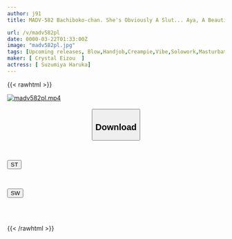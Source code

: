 ```yaml
---
author: j91
title: MADV-582 Bachiboko-chan. She's Obviously A Slut... Aya, A Beautiful Girl With A Great Face And A Super Sensitive Squirting Orgasm. "Let's Go To The Hotel And Have Sex Quickly." This Sexy Girl With A Cute Voice And Swaying Ass Seduces Men And Is Fucked Until She's Exhausted! Aya Konami

url: /v/madv582pl
date: 0000-03-22T01:33:00Z
image: "madv582pl.jpg"
tags: [Upcoming releases, Blow,Handjob,Creampie,Vibe,Solowork,Masturbation,Girl,Mini Skirt,Cunnilingus,Cowgirl,Facials,Finger Fuck,Squirting,Cum,Slut,Breasts,Urination,Butt,Loose Socks,Knee Socks,Huge Cock,Kiss,Bitch,Back	]
maker: [ Crystal Eizou  ]
actress: [ Suzumiya Haruka]
---
```



{{< rawhtml >}}

<div class="video" data-videoid="pending_link_2.html">
    <a href="javascript:;">
        <img src="/v/madv582pl/madv582pl.jpg" width="WIDTH" height="HEIGHT" alt="madv582pl.mp4" loading="lazy">
    </a>
</div>

<script type="text/javascript" src="https://j91.asia/asset/on-demand-pend.js"></script>

<br>
  <link rel="stylesheet" href="https://j91.asia/asset/bs5.css">
  
  <center>
  <button class="btn btn-primary" type="button" data-bs-toggle="collapse" data-bs-target=".multi-collapse" aria-expanded="false" aria-controls="multiCollapseExample1 multiCollapseExample2"><h2>Download</h2></button></center>
</p>
<div class="row">
  <div class="col">
    <div class="collapse multi-collapse" id="multiCollapseExample1">
      <div class="card card-body">
	      	      <br>
<div class="buttons">  
<p><a href="https://j91.asia/pending_link_2.html" target="_blank"><button class="btn-hover color-3"><i class="fa fa-download"></i> ST</button></a></p></div>
    </div>
  </div>
</div>
  <div class="col">
    <div class="collapse multi-collapse" id="multiCollapseExample2">
      <div class="card card-body">
	      <br>
<div class="buttons">
<p><a href="https://j91.asia/pending_link_2.html" target="_blank"><button class="btn-hover color-2"><i class="fa fa-download"></i> SW</button></a></p></div>
<br><br>
      </div>
    </div>
  </div>
</div>

{{< /rawhtml >}}